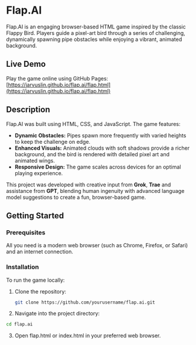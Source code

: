 # Flap.AI

Flap.AI is an engaging browser-based HTML game inspired by the classic Flappy Bird. Players guide a pixel-art bird through a series of challenging, dynamically spawning pipe obstacles while enjoying a vibrant, animated background.

## Live Demo

Play the game online using GitHub Pages:
[https://jarvuslin.github.io/flap.ai/flap.html](https://jarvuslin.github.io/flap.ai/flap.html)

## Description

Flap.AI was built using HTML, CSS, and JavaScript. The game features:
- **Dynamic Obstacles:** Pipes spawn more frequently with varied heights to keep the challenge on edge.
- **Enhanced Visuals:** Animated clouds with soft shadows provide a richer background, and the bird is rendered with detailed pixel art and animated wings.
- **Responsive Design:** The game scales across devices for an optimal playing experience.

This project was developed with creative input from **Grok**, **Trae** and assistance from **GPT**, blending human ingenuity with advanced language model suggestions to create a fun, browser-based game.

## Getting Started

### Prerequisites

All you need is a modern web browser (such as Chrome, Firefox, or Safari) and an internet connection.

### Installation

To run the game locally:
1. Clone the repository:
   ```bash
   git clone https://github.com/yourusername/flap.ai.git
   ```
2. Navigate into the project directory:
```bash
cd flap.ai
```
3. Open flap.html or index.html in your preferred web browser.

